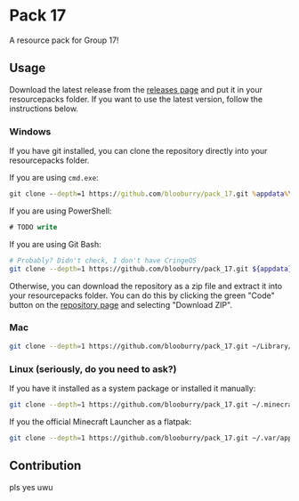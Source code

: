 # Pack 17

A resource pack for Group 17!

## Usage

Download the latest release from the [releases page](https://github.com/blooburry/pack_17/releases) and put it in your resourcepacks folder. If you want to use the latest version, follow the instructions below.

### Windows

If you have git installed, you can clone the repository directly into your resourcepacks folder.

If you are using `cmd.exe`:

```bat
git clone --depth=1 https://github.com/blooburry/pack_17.git %appdata%\.minecraft\resourcepacks
```

If you are using PowerShell:

```ps
# TODO write
```

If you are using Git Bash:

```bash
# Probably? Didn't check, I don't have CringeOS
git clone --depth=1 https://github.com/blooburry/pack_17.git ${appdata}\.minecraft\resourcepacks
```

Otherwise, you can download the repository as a zip file and extract it into your resourcepacks folder. You can do this by clicking the green "Code" button on the [repository page](https://github.com/blooburry/pack_17) and selecting "Download ZIP".

### Mac

```bash
git clone --depth=1 https://github.com/blooburry/pack_17.git ~/Library/Application\ Support/minecraft/resourcepacks
```

### Linux (seriously, do you need to ask?)

If you have it installed as a system package or installed it manually:

```bash
git clone --depth=1 https://github.com/blooburry/pack_17.git ~/.minecraft/resourcepacks/
```

If you the official Minecraft Launcher as a flatpak:

```bash
git clone --depth=1 https://github.com/blooburry/pack_17.git ~/.var/app/com.mojang.Minecraft/.minecraft/resourcepacks/
```

## Contribution

pls yes uwu
